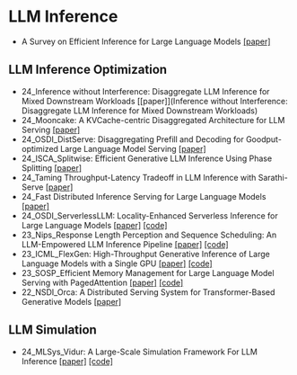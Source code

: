 # LLM Inference

- A Survey on Efficient Inference for Large Language Models [[paper]](https://arxiv.org/abs/2404.14294)

## LLM Inference Optimization

- 24_Inference without Interference: Disaggregate LLM Inference for Mixed Downstream Workloads [[paper]](Inference without Interference: Disaggregate LLM Inference for Mixed Downstream Workloads)
- 24_Mooncake: A KVCache-centric Disaggregated Architecture for LLM Serving [[paper]](https://arxiv.org/pdf/2407.00079)
- 24_OSDI_DistServe: Disaggregating Prefill and Decoding for Goodput-optimized Large Language Model Serving [[paper]](https://arxiv.org/abs/2401.09670)
- 24_ISCA_Splitwise: Efficient Generative LLM Inference Using Phase Splitting [[paper]](https://arxiv.org/abs/2311.18677)
- 24_Taming Throughput-Latency Tradeoff in LLM Inference with Sarathi-Serve [[paper]](https://arxiv.org/pdf/2403.02310.pdf)
- 24_Fast Distributed Inference Serving for Large Language Models [[paper]](https://arxiv.org/pdf/2305.05920.pdf)
- 24_OSDI_ServerlessLLM: Locality-Enhanced Serverless Inference for Large Language Models [[paper]](https://arxiv.org/abs/2401.14351) [[code]](https://github.com/ServerlessLLM/ServerlessLLM)
- 23_Nips_Response Length Perception and Sequence Scheduling: An LLM-Empowered LLM Inference Pipeline [[paper]](https://arxiv.org/abs/2305.13144) [[code]](https://github.com/zhengzangw/Sequence-Scheduling)
- 23_ICML_FlexGen: High-Throughput Generative Inference of Large Language Models with a Single GPU [[paper]](https://dl.acm.org/doi/10.5555/3618408.3619696) [[code]](https://github.com/FMInference/FlexGen)
- 23_SOSP_Efficient Memory Management for Large Language Model Serving with PagedAttention [[paper]](https://arxiv.org/abs/2309.06180) [[code]](https://github.com/vllm-project/vllm)
- 22_NSDI_Orca: A Distributed Serving System for Transformer-Based Generative Models [[paper]](https://www.usenix.org/conference/osdi22/presentation/yu)


## LLM Simulation
- 24_MLSys_Vidur: A Large-Scale Simulation Framework For LLM Inference [[paper]](https://arxiv.org/abs/2405.05465) [[code]](https://github.com/microsoft/vidur)